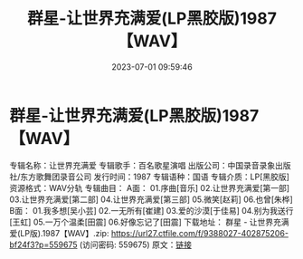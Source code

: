 ﻿---
title: 群星-让世界充满爱(LP黑胶版)1987【WAV】
date: 2023-07-01 09:59:46
categories: WAV车载音乐、镜像
tags: 华语中文
---
# 群星-让世界充满爱(LP黑胶版)1987【WAV】

专辑名称：让世界充满爱
专辑歌手：百名歌星演唱
出版公司：中国录音录象出版社/东方歌舞团录音公司
发行时间：1987
专辑语种：国语
专辑介质：LP[黑胶版]
资源格式：WAV分轨
专辑曲目：
A面：
01.序曲[音乐]
02.让世界充满爱[第一部]
03.让世界充满爱[第二部]
04.让世界充满爱[第三部]
05.微笑[赵莉]
06.也曾[朱桦]
B面：
01.我多想[吴小芸]
02.一无所有[崔建]
03.爱的沙漠[于佳易]
04.别为我送行[王虹]
05.一万个温柔[田震]
06.好像忘记了[田震]
下载地址：
群星 - 让世界充满爱(LP版).1987【WAV】.zip: https://url27.ctfile.com/f/9388027-402875206-bf24f3?p=559675
(访问密码: 559675)
原文：[链接](https://blog.sina.com.cn/s/blog_1647c7e76010312ig.html)